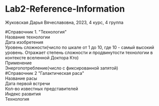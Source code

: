 # Lab2-Reference-Information
Жуковская Дарья Вячеславовна, 2023, 4 курс, 4 группа

#Справочник 1. "Технология"  
Название технологии  
Дата изобретения  
Уровень сложности(число по шкале от 1 до 10, где 10 - самый высокий уровень. Отражает степень сложности и продвинутости технологии в контексте вселенной Доктора Кто)  
Применение  
Энергопотребление(число с фиксированной запятой)  
#Справочник 2 "Галактическая раса"  
Название расы  
Дата первой встречи  
Кол-во известных представителей  
Индекс развития  
Технология
